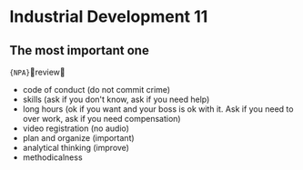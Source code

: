 # Industrial Development 11
## The most important one

`{NPA}`👏review👏

- code of conduct (do not commit crime)
- skills (ask if you don't know, ask if you need help)
- long hours (ok if you want and your boss is ok with it. Ask if you need to
    over work, ask if you need compensation)
- video registration (no audio)
- plan and organize (important)
- analytical thinking (improve)
- methodicalness
